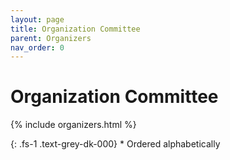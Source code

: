 ```yaml
---
layout: page
title: Organization Committee
parent: Organizers
nav_order: 0
---
```


# Organization Committee

{% include organizers.html %}

{: .fs-1 .text-grey-dk-000}
\* Ordered alphabetically

